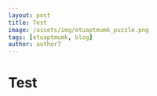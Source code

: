 ```yaml
---
layout: post
title: Test
image: /assets/img/etuaptmumk_puzzle.png
tags: [etuaptmumk, blog]
author: author7
---
```

# Test

